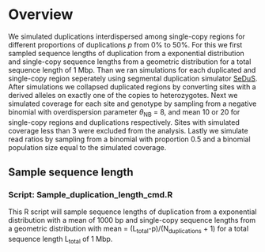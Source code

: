 # Overview

We simulated duplications interdispersed among single-copy regions for different proportions of duplications $p$ from 0% to 50%. For this we first sampled sequence lengths of duplication from a exponential distribution and single-copy sequence lengths from a geometric distribution for a total sequence length of 1 Mbp. Than we ran simulations for each duplicated and single-copy region seperately using segmental duplication simulator [SeDuS](https://academic.oup.com/bioinformatics/article/32/1/148/1742451). After simulations we collapsed duplicated regions by converting sites with a derived alleles on exactly one of the copies to heterozygotes. Next we simulated coverage for each site and genotype by sampling from a negative binomial with overdispersion parameter $\theta$<sub>NB</sub> = 8, and mean 10 or 20 for single-copy regions and duplications respectively. Sites with simulated coverage less than 3 were excluded from the analysis. Lastly we simulate read ratios by sampling from a binomial with proportion 0.5 and a binomial population size equal to the simulated coverage. 


## Sample sequence length
### Script: Sample_duplication_length_cmd.R
This R script will sample sequence lengths of duplication from a exponential distribution with a mean of 1000 bp and single-copy sequence lengths from a geometric distribution with mean = (L<sub>total</sub>-p)/(N<sub>duplications</sub> + 1) for a total sequence length L<sub>total</sub> of 1 Mbp. 

